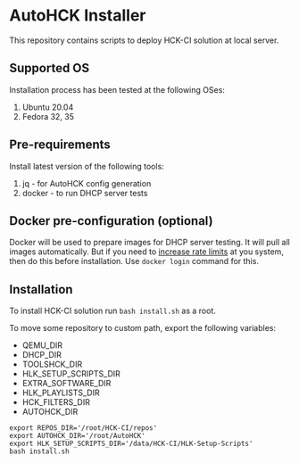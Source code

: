 # AutoHCK Installer

This repository contains scripts to deploy HCK-CI solution at local server.

## Supported OS

Installation process has been tested at the following OSes:

1. Ubuntu 20.04
2. Fedora 32, 35

## Pre-requirements

Install latest version of the following tools:

1. jq - for AutoHCK config generation
2. docker - to run DHCP server tests

## Docker pre-configuration (optional)

Docker will be used to prepare images for DHCP server testing.
It will pull all images automatically. But if you need to [increase rate limits](https://www.docker.com/increase-rate-limits)
at you system, then do this before installation. Use `docker login` command for this.

## Installation

To install HCK-CI solution run `bash install.sh` as a root.

To move some repository to custom path, export the following variables:
  - QEMU_DIR
  - DHCP_DIR
  - TOOLSHCK_DIR
  - HLK_SETUP_SCRIPTS_DIR
  - EXTRA_SOFTWARE_DIR
  - HLK_PLAYLISTS_DIR
  - HCK_FILTERS_DIR
  - AUTOHCK_DIR

```
export REPOS_DIR='/root/HCK-CI/repos'
export AUTOHCK_DIR='/root/AutoHCK'
export HLK_SETUP_SCRIPTS_DIR='/data/HCK-CI/HLK-Setup-Scripts'
bash install.sh
```
